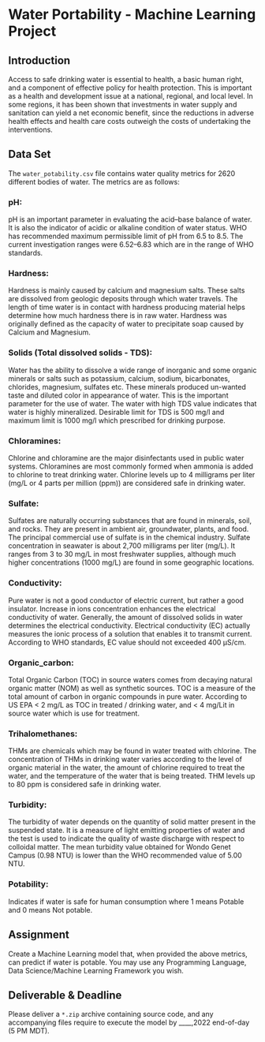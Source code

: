 # Water Portability - Machine Learning Project

## Introduction

Access to safe drinking water is essential to health, a basic human right, and
a component of effective policy for health protection. This is important as a
health and development issue at a national, regional, and local level. In some
regions, it has been shown that investments in water supply and sanitation can
yield a net economic benefit, since the reductions in adverse health effects
and health care costs outweigh the costs of undertaking the interventions.

## Data Set

The `water_potability.csv` file contains water quality metrics for 2620
different bodies of water. The metrics are as follows:

### pH:

pH is an important parameter in evaluating the acid–base balance of water. It
is also the indicator of acidic or alkaline condition of water status. WHO has
recommended maximum permissible limit of pH from 6.5 to 8.5. The current
investigation ranges were 6.52–6.83 which are in the range of WHO standards.

### Hardness:

Hardness is mainly caused by calcium and magnesium salts. These salts are
dissolved from geologic deposits through which water travels. The length of
time water is in contact with hardness producing material helps determine how
much hardness there is in raw water. Hardness was originally defined as the
capacity of water to precipitate soap caused by Calcium and Magnesium.

### Solids (Total dissolved solids - TDS):

Water has the ability to dissolve a wide range of inorganic and some organic
minerals or salts such as potassium, calcium, sodium, bicarbonates, chlorides,
magnesium, sulfates etc. These minerals produced un-wanted taste and diluted
color in appearance of water. This is the important parameter for the use of
water. The water with high TDS value indicates that water is highly mineralized.
Desirable limit for TDS is 500 mg/l and maximum limit is 1000 mg/l which
prescribed for drinking purpose.

### Chloramines:

Chlorine and chloramine are the major disinfectants used in public water
systems. Chloramines are most commonly formed when ammonia is added to chlorine
to treat drinking water. Chlorine levels up to 4 milligrams per liter
(mg/L or 4 parts per million (ppm)) are considered safe in drinking water.

### Sulfate:

Sulfates are naturally occurring substances that are found in minerals, soil,
and rocks. They are present in ambient air, groundwater, plants, and food. The
principal commercial use of sulfate is in the chemical industry. Sulfate
concentration in seawater is about 2,700 milligrams per liter (mg/L). It ranges
from 3 to 30 mg/L in most freshwater supplies, although much higher
concentrations (1000 mg/L) are found in some geographic locations.

### Conductivity:

Pure water is not a good conductor of electric current, but rather a good
insulator. Increase in ions concentration enhances the electrical conductivity
of water. Generally, the amount of dissolved solids in water determines the
electrical conductivity. Electrical conductivity (EC) actually measures the
ionic process of a solution that enables it to transmit current. According to
WHO standards, EC value should not exceeded 400 μS/cm.

### Organic_carbon:

Total Organic Carbon (TOC) in source waters comes from decaying natural organic
matter (NOM) as well as synthetic sources. TOC is a measure of the total amount
of carbon in organic compounds in pure water. According to US EPA < 2 mg/L as
TOC in treated / drinking water, and < 4 mg/Lit in source water which is use
for treatment.

### Trihalomethanes:

THMs are chemicals which may be found in water treated with chlorine. The
concentration of THMs in drinking water varies according to the level of
organic material in the water, the amount of chlorine required to treat the
water, and the temperature of the water that is being treated. THM levels up
to 80 ppm is considered safe in drinking water.

### Turbidity:

The turbidity of water depends on the quantity of solid matter present in the
suspended state. It is a measure of light emitting properties of water and the
test is used to indicate the quality of waste discharge with respect to
colloidal matter. The mean turbidity value obtained for Wondo Genet Campus
(0.98 NTU) is lower than the WHO recommended value of 5.00 NTU.

### Potability:

Indicates if water is safe for human consumption where 1 means Potable and 0
means Not potable.

## Assignment

Create a Machine Learning model that, when provided the above metrics, can
predict if water is potable. You may use any Programming Language,
Data Science/Machine Learning Framework you wish.

## Deliverable & Deadline

Please deliver a `*.zip` archive containing source code, and any accompanying
files require to execute the model by ____,2022 end-of-day
(5 PM MDT).
